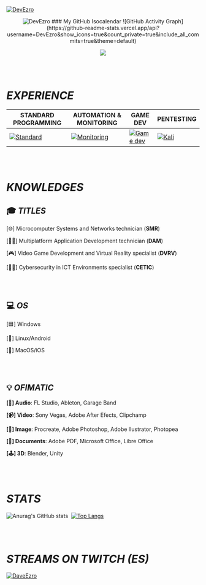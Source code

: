 <!--CABECERA: LOGOTIPO, VISITAS, LOGROS-->
[![DevEzro](https://svg-banners.vercel.app/api?type=glitch&text1=DEVEZRO&width=1200&height=100)](https://github.com/Akshay090/svg-banners)
<div align="center">
    <p> 
        <img src="https://komarev.com/ghpvc/?username=DevEzro&label=Profile%20views&color=00c9a1&style=flat" alt="DevEzro" />
        ### My GitHub Isocalendar
        ![GitHub Activity Graph](https://github-readme-stats.vercel.app/api?username=DevEzro&show_icons=true&count_private=true&include_all_commits=true&theme=default)
    </p>
    <img src="https://github-profile-trophy.vercel.app/?username=devezro&theme=discord&no-frame=false&no-bg=false&margin-w=4"/>
</div>

<br></br>

<!--TRAYECTORIA: EXPERIENCIA, ESTUDIOS, CONOCIMIENTOS-->
# _EXPERIENCE_
| STANDARD PROGRAMMING | AUTOMATION & MONITORING | GAME DEV | PENTESTING |
| --- | --- | --- | --- |
| [![Standard](https://skillicons.dev/icons?i=java,js,html,css,c,dotnet,python)](https://skillicons.dev)| [![Monitoring](https://skillicons.dev/icons?i=docker,jenkins,grafana,prometheus,selenium,cypress)](https://skillicons.dev)| [![Game dev](https://skillicons.dev/icons?i=c,unity,unreal,blender)](https://skillicons.dev)| [![Kali](https://skillicons.dev/icons?i=kali)](https://skillicons.dev)|

<br></br>

# _KNOWLEDGES_
## 🎓 _TITLES_
[🌐] Microcomputer Systems and Networks technician (**SMR**)

[👨‍💻] Multiplatform Application Development technician (**DAM**)

[🎮] Video Game Development and Virtual Reality specialist (**DVRV**)

[🕵️‍♂️] Cybersecurity in ICT Environments specialist (**CETIC**)

<br></br>

## 💻 _OS_
[🟦] Windows

[🐧] Linux/Android

[🍎] MacOS/iOS

<br></br>

## 💡 _OFIMATIC_
**[🎵] Audio**: FL Studio, Ableton, Garage Band

**[📹] Video**: Sony Vegas, Adobe After Efects, Clipchamp

**[🎨] Image**: Procreate, Adobe Photoshop, Adobe Ilustrator, Photopea

**[📄] Documents**: Adobe PDF, Microsoft Office, Libre Office

**[🕹] 3D**: Blender, Unity

<br></br>

<!--ESTADÍSTICAS-->
# _STATS_
![Anurag's GitHub stats](https://github-readme-stats.vercel.app/api?username=DevEzro&show_icons=true&theme=cobalt)  [![Top Langs](https://github-readme-stats.vercel.app/api/top-langs/?username=DevEzro&layout=compact&count_private=true&theme=radical)](https://github.com/anuraghazra/github-readme-stats)

<br></br>

<!--OTROS-->
# _STREAMS ON TWITCH (ES)_
[![DaveEzro](https://static-cdn.jtvnw.net/jtv_user_pictures/428caacc-75a2-4c27-95c6-8dcacf93922e-profile_image-70x70.png 'DaveEzro')](https://twitch.com/daveezro)

